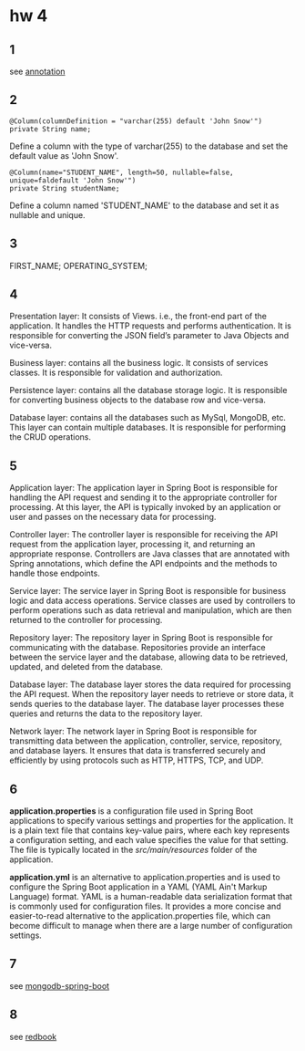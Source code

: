 # hw 4
## 1
see [annotation](/ShortQuestions/annotations.md)

## 2
```
@Column(columnDefinition = "varchar(255) default 'John Snow'")
private String name;
```
Define a column with the type of varchar(255) to the database and set the default value as 'John Snow'.

```
@Column(name="STUDENT_NAME", length=50, nullable=false, unique=faldefault 'John Snow'")
private String studentName;
```
Define a column named 'STUDENT_NAME' to the database and set it as nullable and unique.

## 3
FIRST_NAME;
OPERATING_SYSTEM;

## 4
Presentation layer: It consists of Views. i.e., the front-end part of the application. It handles the HTTP requests and performs authentication. It is responsible for converting the JSON field’s parameter to Java Objects and vice-versa. 

Business layer: contains all the business logic. It consists of services classes. It is responsible for validation and authorization.

Persistence layer: contains all the database storage logic. It is responsible for converting business objects to the database row and vice-versa.

Database layer: contains all the databases such as MySql, MongoDB, etc. This layer can contain multiple databases. It is responsible for performing the CRUD operations.

## 5
Application layer: The application layer in Spring Boot is responsible for handling the API request and sending it to the appropriate controller for processing. At this layer, the API is typically invoked by an application or user and passes on the necessary data for processing.

Controller layer: The controller layer is responsible for receiving the API request from the application layer, processing it, and returning an appropriate response. Controllers are Java classes that are annotated with Spring annotations, which define the API endpoints and the methods to handle those endpoints.

Service layer: The service layer in Spring Boot is responsible for business logic and data access operations. Service classes are used by controllers to perform operations such as data retrieval and manipulation, which are then returned to the controller for processing.

Repository layer: The repository layer in Spring Boot is responsible for communicating with the database. Repositories provide an interface between the service layer and the database, allowing data to be retrieved, updated, and deleted from the database.

Database layer: The database layer stores the data required for processing the API request. When the repository layer needs to retrieve or store data, it sends queries to the database layer. The database layer processes these queries and returns the data to the repository layer.

Network layer: The network layer in Spring Boot is responsible for transmitting data between the application, controller, service, repository, and database layers. It ensures that data is transferred securely and efficiently by using protocols such as HTTP, HTTPS, TCP, and UDP.

## 6

**application.properties** is a configuration file used in Spring Boot applications to specify various settings and properties for the application. It is a plain text file that contains key-value pairs, where each key represents a configuration setting, and each value specifies the value for that setting. The file is typically located in the _src/main/resources_ folder of the application.

**application.yml** is an alternative to application.properties and is used to configure the Spring Boot application in a YAML (YAML Ain't Markup Language) format. YAML is a human-readable data serialization format that is commonly used for configuration files. It provides a more concise and easier-to-read alternative to the application.properties file, which can become difficult to manage when there are a large number of configuration settings.

## 7
see [mongodb-spring-boot](/Coding/mdb-spring-boot/)
## 8
see [redbook](/Coding/redbook/)